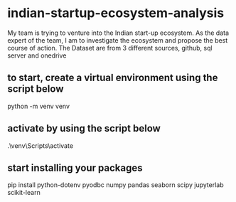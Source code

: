 # indian-startup-ecosystem-analysis
My team is trying to venture into the Indian start-up ecosystem. As the data expert of the team, I am to investigate the ecosystem and propose the best course of action.
The Dataset are from 3 different sources, github, sql server and onedrive
## to start, create a virtual environment using the script below

python -m venv venv

## activate by using the script below

.\venv\Scripts\activate

## start installing your packages

pip install python-dotenv pyodbc numpy pandas seaborn scipy jupyterlab scikit-learn
